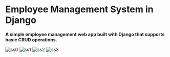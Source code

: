 # Employee Management System in Django

**A simple employee management web app built with Django that supports basic CRUD operations.**

![ss0](https://github.com/user-attachments/assets/a35577d8-3f29-469a-8e21-517b0100df68)
![ss1](https://github.com/user-attachments/assets/a91817fb-b288-4d6c-b455-5da508ba3ad2)
![ss2](https://github.com/user-attachments/assets/e1d68104-5959-4b12-a06a-3b9bc66ce347)
![ss3](https://github.com/user-attachments/assets/44ec0b71-8d60-45a4-962c-7dd817f3d502)
